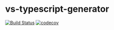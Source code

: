 # vs-typescript-generator
[![Build Status](https://api.travis-ci.org/vintage-software/vstack-typescript-generator.svg?branch=master)](https://travis-ci.org/vintage-software/vstack-typescript-generator)
[![codecov](https://codecov.io/gh/vintage-software/vstack-typescript-generator/branch/master/graph/badge.svg)](https://codecov.io/gh/vintage-software/vstack-typescript-generator)